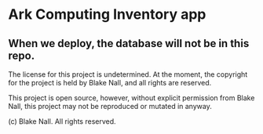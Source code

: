 # Ark Computing Inventory app

## When we deploy, the database will not be in this repo.

The license for this project is undetermined. At the moment, the copyright for the project is held by Blake Nall, and all rights are reserved.

This project is open source, however, without explicit permission from Blake Nall, this project may not be reproduced or mutated in anyway.

(c) Blake Nall. All rights reserved.
